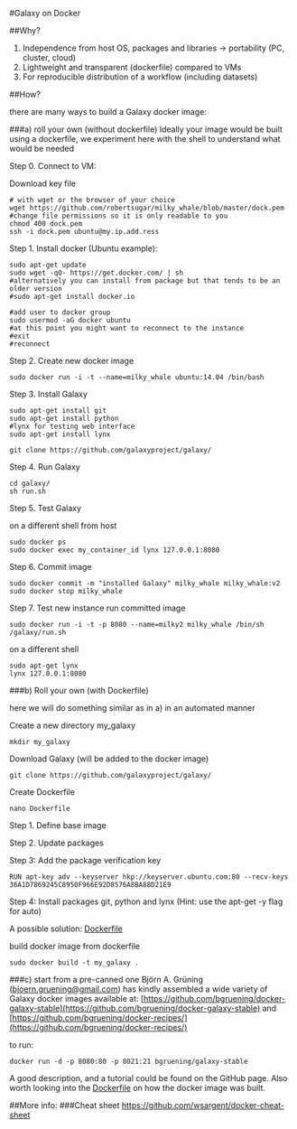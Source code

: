 #Galaxy on Docker

##Why?

1. Independence from host OS, packages and libraries -> portability (PC, cluster, cloud)
2. Lightweight and transparent (dockerfile) compared to VMs
3. For reproducible distribution of a workflow (including datasets)

##How?

there are many ways to build a Galaxy docker image:

###a) roll your own (without dockerfile)
Ideally your image would be built using a dockerfile, we experiment here with the shell to understand what would be needed

Step 0. Connect to VM:

Download key file

```
# with wget or the browser of your choice
wget https://github.com/robertsugar/milky_whale/blob/master/dock.pem
#change file permissions so it is only readable to you
chmod 400 dock.pem
ssh -i dock.pem ubuntu@my.ip.add.ress
```

Step 1. Install docker (Ubuntu example):

```
sudo apt-get update
sudo wget -qO- https://get.docker.com/ | sh
#alternatively you can install from package but that tends to be an older version 
#sudo apt-get install docker.io

#add user to docker group
sudo usermod -aG docker ubuntu
#at this point you might want to reconnect to the instance
#exit
#reconnect
```

Step 2. Create new docker image

```
sudo docker run -i -t --name=milky_whale ubuntu:14.04 /bin/bash
```


Step 3. Install Galaxy

```
sudo apt-get install git
sudo apt-get install python
#lynx for testing web interface
sudo apt-get install lynx

git clone https://github.com/galaxyproject/galaxy/
```

Step 4. Run Galaxy

```
cd galaxy/
sh run.sh
```

Step 5. Test Galaxy

on a different shell from host

```
sudo docker ps
sudo docker exec my_container_id lynx 127.0.0.1:8080
```

Step 6. Commit image

```
sudo docker commit -m "installed Galaxy" milky_whale milky_whale:v2
sudo docker stop milky_whale
```

Step 7. Test new instance
run committed image

```
sudo docker run -i -t -p 8080 --name=milky2 milky_whale /bin/sh /galaxy/run.sh
```

on a different shell
```
sudo apt-get lynx
lynx 127.0.0.1:8080
```

###b) Roll your own (with Dockerfile)

here we will do something similar as in a) in an automated manner

Create a new directory my_galaxy
```
mkdir my_galaxy
```

Download Galaxy (will be added to the docker image)
```
git clone https://github.com/galaxyproject/galaxy/
```

Create Dockerfile
```
nano Dockerfile
```

Step 1. Define base image 

Step 2. Update packages

Step 3: Add the package verification key
```
RUN apt-key adv --keyserver hkp://keyserver.ubuntu.com:80 --recv-keys 36A1D7869245C8950F966E92D8576A8BA88D21E9
```
Step 4: Install packages git, python and lynx (Hint: use the apt-get -y flag for auto)


A possible solution: [Dockerfile](https://github.com/robertsugar/milky_whale/blob/master/Dockerfile)

build docker image from dockerfile
```
sudo docker build -t my_galaxy .
```
###c) start from a pre-canned one
Björn A. Grüning (bjoern.gruening@gmail.com) has kindly assembled a wide variety of Galaxy docker images available at: [https://github.com/bgruening/docker-galaxy-stable](https://github.com/bgruening/docker-galaxy-stable) and [https://github.com/bgruening/docker-recipes/](https://github.com/bgruening/docker-recipes/)

to run:
```
docker run -d -p 8080:80 -p 8021:21 bgruening/galaxy-stable
```

A good description, and a tutorial could be found on the GitHub page. Also worth looking into the [Dockerfile](https://github.com/bgruening/docker-galaxy-stable/blob/master/galaxy/Dockerfile) on how the docker image was built.


##More info: 
###Cheat sheet
https://github.com/wsargent/docker-cheat-sheet
